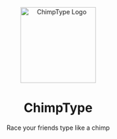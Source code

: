 <p align="center">
  <img src="https://github.com/user-attachments/assets/33bab4ef-0f42-480a-b1a7-187e5bc42405" alt="ChimpType Logo" width="170" hegiht="170"/>
</p>

<h1 align="center">ChimpType</h1>
<p align="center">Race your friends type like a chimp</p>


